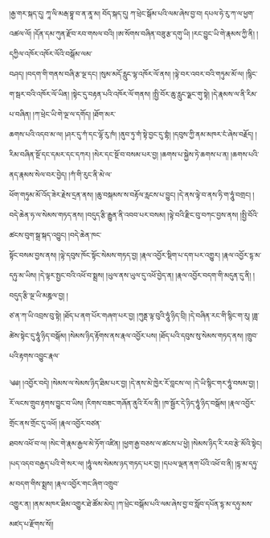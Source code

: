 ﻿  
།རྒྱ་གར་སྐད་དུ། ཀཱ་ལི་མརྒ་བྷཱ་བ་ན་ནཱ་མ། བོད་སྐད་དུ། ཀ་ཕྲེང་སྒོམ་པའི་ལམ་ཞེས་བྱ་བ། དཔལ་ཧེ་རུ་ཀ་ལ་ཕྱག་འཚལ་ལོ། །དོན་དམ་ཀུན་རྫོབ་རབ་གསལ་བའི། །ཨ་སོགས་བཞིན་བཟུ་རྩ་དགུ་ཡི། །རང་བྱུང་ཡི་གེ་རྣམས་ཀྱི་ནི། །དཀྱིལ་འཁོར་འཁོར་ལོའི་བསྒོམ་ལམ་  
བཤད། །བདག་གི་གནས་བཞི་རྩ་ལྔ་དང། །སུམ་མདོ་རླུང་ལྷ་འཁོར་ལོ་ནས། །ལྟེ་བར་འབར་བའི་གཏུམ་མོ་ལ། །སྙིང་ག་སྦར་བའི་འཁོར་ལོ་ཡིན། །སྟེང་དུ་བརྟན་པའི་འཁོར་ལོ་གནས། །སྤྱི་བོར་ཆུ་རླུང་ལྗང་གུ་སྟེ། །དེ་རྣམས་ལ་ནི་རིམ་པ་བཞིན། །ཀ་ཕྲེང་ཡི་གེ་ལྔ་ལ་དགོད། །ཐོག་མར་  
ཆགས་པའི་འདབ་མ་ལ། །ཤར་དུ་ཀཾ་དང་ལྷོ་རུ་ཁཾ། །ནུབ་ཏུ་གཾ་སྟེ་བྱང་དུ་གྷཾ། །དབུས་ཀྱི་ནམ་མཁར་ངཾ་ཞེས་བརྗོད། །རིམ་བཞིན་སྔོ་དང་དམར་དང་དཀར། །སེར་དང་སྔོ་བ་བསམ་པར་བྱ། །ཆགས་པ་སྐྱེས་ཏེ་ཆགས་པ་ན། །ཆགས་པའི་ནད་རྣམས་སེལ་བར་བྱེད། །ཀཾ་གི་རུང་ནི་མེ་ལ་  
ཕོག་གཏུམ་མོ་འོད་ཟེར་རྗེས་དྲན་ནས། །ཆུ་བསྐམས་ས་བརྟོལ་རླངས་པ་བྱུང། །དེ་ནས་ལྟེ་བ་ནས་ཧི་ག་ཧཱུཾ་བགྲང། །བདེ་ཆེན་ཧ་ལ་སེམས་གཏད་ནས། །བདུད་རྩི་རྒྱུན་ནི་འབབ་པར་བསམ། །ལྟེ་བའི་རྫིང་བུ་བཀང་བྱས་ནས། །སྤྱི་བོའི་ཚངས་བུག་སྒྲ་སྐད་འབྱུང། །བདེ་ཆེན་ཁང་  
སྟོང་བསམ་བྱས་ནས། །ལྟེ་དབུས་ཁོང་སྟོང་སེམས་གཏད་བྱ། །རྣལ་འབྱོར་སྡིག་པ་དག་པར་འགྱུར། །རྣལ་འབྱོར་དྷ་མ་དཧུ་མ་ཡིས། །དེ་ལྟར་སྤྱང་བའི་འཕོ་བ་སྨྲས། །ཡུལ་ནས་ཡུལ་དུ་འཕོ་བྱེད་ན། །རྣལ་འབྱོར་བདག་གི་མདུན་དུ་ནི། །བདུད་རྩི་ལྔ་ཡི་མཎྜལ་བྱ། །  
ཙ་ན་ཀ་ཡི་འབྲས་བུ་སྟེ། །ཐོད་པ་ནག་པོར་གཞག་པར་བྱ། །ཀུནྡ་ལྟ་བུའི་ཧཱུཾ་ཉིད་བྲི། །དེ་བཞིན་རང་གི་སྙིང་ག་རུ། །ཟླ་ཚེས་སྟེང་དུ་ཧཱུཾ་ཉིད་བསྒོམ། །སེམས་ཉིད་རྟོགས་ནས་རྣལ་འབྱོར་པས། །ཐོད་པའི་དབུས་སུ་སེམས་གཏད་ནས། །གྲུབ་པའི་རྟགས་འབྱུང་རྣལ་  
  
༄༅། །འབྱོར་བདེ། །སེམས་ལ་སེམས་ཉིད་ཐིམ་པར་བྱ། །དེ་ནས་མེ་ཁྱེར་རོ་བླངས་ལ། །དེ་ཡི་སྙིང་གར་ཧཱུཾ་བསམ་བྱ། །རོ་ལངས་གྲུབ་རྟགས་བྱུང་བ་ཡིས། །རིགས་བཟང་གཞོན་ནུའི་རོལ་ནི། །ཁ་སྦྱོར་དེ་ཉིད་ཧཱུཾ་ཉིད་བསྒོམ། །རྣལ་འབྱོར་གྲོང་ནས་གྲོང་དུ་འཕོ། །རྣལ་འབྱོར་བཙན་  
ཐབས་འཕོ་བ་ལ། །སེང་གེ་རྣམ་རྒྱལ་མེ་ཏོག་འཛིན། །ཕྱག་རྒྱ་བཅས་ལ་ཚངས་པ་ཕྱེ། །སེམས་ཉིད་རི་རབ་རྩེ་མོའི་སྟེང། །པད་འདབ་བརྒྱད་པའི་གེ་སར་ལ། །ཧཱུཾ་ལས་སེམས་ཉད་གཏད་པར་བྱ། །དཔལ་ལྡན་ནག་པོའི་འཕོ་བ་ནི། །དྷ་མ་དཧུ་མ་བདག་གིས་སྨྲས། །རྣལ་འབྱོར་གང་ཞིག་འགྲུབ་  
འགྱུར་ན། །ནམ་མཁར་ཐིམ་འགྱུར་ཐེ་ཚོམ་མེད། །ཀ་ཕྲེང་བསྒོམ་པའི་ལམ་ཞེས་བྱ་བ་སློབ་དཔོན་དྷ་མ་དཧུ་མས་མཛད་པ་རྫོགས་སོ།།  
  
  
